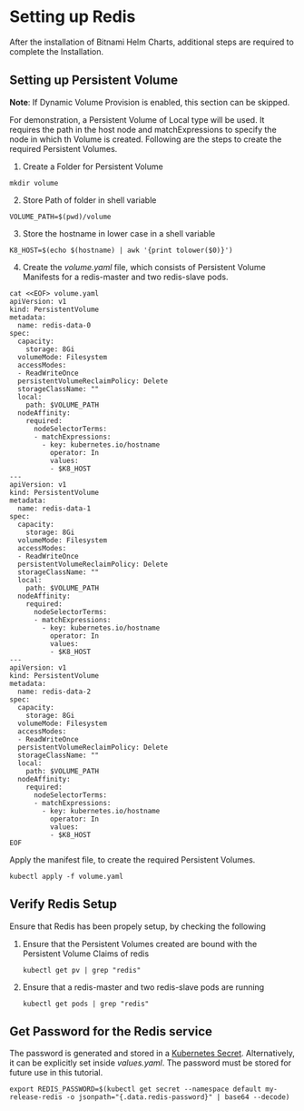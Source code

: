 
# Setting up Redis
After the installation of Bitnami Helm Charts, additional steps are required to complete the Installation.

<h2>Setting up Persistent Volume</h2>

<b>Note</b>: If Dynamic Volume Provision is enabled, this section can be skipped. 
<p>For demonstration, a Persistent Volume of Local type will be used. It requires the path in the host node and matchExpressions to specify the node in which th Volume is created. Following are the steps to create the required Persistent Volumes.</p> 

1. <p>Create a Folder for Persistent Volume</p>

```execute
mkdir volume
```

2. <p>Store Path of folder in shell variable</p>

```execute
VOLUME_PATH=$(pwd)/volume
```

3. <p>Store the hostname in lower case in a shell variable</p>

```execute
K8_HOST=$(echo $(hostname) | awk '{print tolower($0)}')
```

4. Create the <i>volume.yaml</i> file, which consists of Persistent Volume Manifests for a redis-master and two redis-slave pods.

```execute
cat <<EOF> volume.yaml
apiVersion: v1
kind: PersistentVolume
metadata:
  name: redis-data-0
spec:
  capacity:
    storage: 8Gi
  volumeMode: Filesystem
  accessModes:
  - ReadWriteOnce
  persistentVolumeReclaimPolicy: Delete
  storageClassName: ""
  local:
    path: $VOLUME_PATH
  nodeAffinity:
    required:
      nodeSelectorTerms:
      - matchExpressions:
        - key: kubernetes.io/hostname
          operator: In
          values:
          - $K8_HOST
---
apiVersion: v1
kind: PersistentVolume
metadata:
  name: redis-data-1
spec:
  capacity:
    storage: 8Gi
  volumeMode: Filesystem
  accessModes:
  - ReadWriteOnce
  persistentVolumeReclaimPolicy: Delete
  storageClassName: ""
  local:
    path: $VOLUME_PATH
  nodeAffinity:
    required:
      nodeSelectorTerms:
      - matchExpressions:
        - key: kubernetes.io/hostname
          operator: In
          values:
          - $K8_HOST
---
apiVersion: v1
kind: PersistentVolume
metadata:
  name: redis-data-2
spec:
  capacity:
    storage: 8Gi
  volumeMode: Filesystem
  accessModes:
  - ReadWriteOnce
  persistentVolumeReclaimPolicy: Delete
  storageClassName: ""
  local:
    path: $VOLUME_PATH
  nodeAffinity:
    required:
      nodeSelectorTerms:
      - matchExpressions:
        - key: kubernetes.io/hostname
          operator: In
          values:
          - $K8_HOST
EOF
```

<p>Apply the manifest file, to create the required Persistent Volumes.</p>

```execute
kubectl apply -f volume.yaml
```

<h2>Verify Redis Setup</h2>
<p>Ensure that Redis has been propely setup, by checking the following</p>

1. <p>Ensure that the Persistent Volumes created are bound with the Persistent Volume Claims of redis</p>
    
    ```execute
    kubectl get pv | grep "redis"
    ```
    
2. <p>Ensure that a redis-master and two redis-slave pods are running</p>
    
    ```execute
    kubectl get pods | grep "redis"
    ``` 

<h2>Get Password for the Redis service</h2>
<p>The password is generated and stored in a <a href="https://kubernetes.io/docs/concepts/configuration/secret/">Kubernetes Secret</a>. Alternatively, it can be explicitly set inside <i>values.yaml</i>. The password must be stored for future use in this tutorial.</p>

```execute 
export REDIS_PASSWORD=$(kubectl get secret --namespace default my-release-redis -o jsonpath="{.data.redis-password}" | base64 --decode)
```
